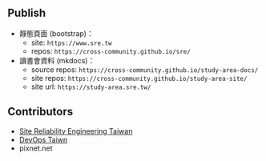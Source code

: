 
## Publish


* 靜態頁面 (bootstrap)：
  * site: `https://www.sre.tw`
  * repos: `https://cross-community.github.io/sre/`
* 讀書會資料 (mkdocs)：
  * source repos: `https://cross-community.github.io/study-area-docs/`
  * site repos: `https://cross-community.github.io/study-area-site/`
  * site url: `https://study-area.sre.tw/`


## Contributors

* [Site Reliability Engineering Taiwan](https://www.facebook.com/groups/sre.taiwan/)
* [DevOps Taiwn](https://www.facebook.com/groups/DevOpsTaiwan/)
* pixnet.net
